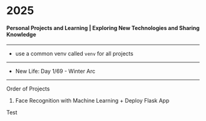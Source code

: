 # 2025
#### Personal Projects and Learning | Exploring New Technologies and Sharing Knowledge

---

- use a common venv called `venv` for all projects

--- 

- New Life: Day 1/69 - Winter Arc

---
Order of Projects

1. Face Recognition with Machine Learning + Deploy Flask App


Test
